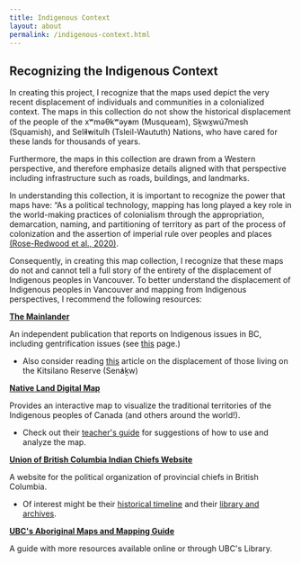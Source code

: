 ```yaml
---
title: Indigenous Context
layout: about
permalink: /indigenous-context.html
---
```


## Recognizing the Indigenous Context

In creating this project, I recognize that the maps used depict the very recent displacement of individuals and communities in a colonialized context. The maps in this collection do not show the historical displacement of the people of the xʷməθkʷəy̓əm (Musqueam), Sḵwx̱wú7mesh (Squamish), and Sel̓íl̓witulh (Tsleil-Waututh) Nations, who have cared for these lands for thousands of years. 

Furthermore, the maps in this collection are drawn from a Western perspective, and therefore emphasize details aligned with that perspective including infrastructure such as roads, buildings, and landmarks. 

In understanding this collection, it is important to recognize the power that maps have: “As a political technology, mapping has long played a key role in the world-making practices of colonialism through the appropriation, demarcation, naming, and partitioning of territory as part of the process of colonization and the assertion of imperial rule over peoples and places [(Rose-Redwood et al., 2020)](/development-of-vancouver-maps/citations.html). 

Consequently, in creating this map collection, I recognize that these maps do not and cannot tell a full story of the entirety of the displacement of Indigenous peoples in Vancouver. 
To better understand the displacement of Indigenous peoples in Vancouver and mapping from Indigenous perspectives, I recommend the following resources:

<b>[The Mainlander](https://themainlander.com/)</b>

An independent publication that reports on Indigenous issues in BC, including gentrification issues (see [this](https://themainlander.com/category/housing-2/) page.)
<ul>
<li>Also consider reading <a href="https://themainlander.com/2013/07/25/city-of-perpetual-displacement-100-years-since-the-destruction-of-the-kitsilano-reserve/">this</a> article on the displacement of those living on the  Kitsilano Reserve (Sen̓áḵw)</li>
</ul>

<b>[Native Land Digital Map](https://native-land.ca/)</b>

Provides an interactive map to visualize the traditional territories of the Indigenous peoples of Canada (and others around the world!). 
<ul> 
<li>Check out their <a href="https://native-land.ca/resources/teachers-guide/">teacher's guide</a> for suggestions of how to use and analyze the map.</li>
</ul>

<b>[Union of British Columbia Indian Chiefs Website](https://www.ubcic.bc.ca/)</b>

A website for the political organization of provincial chiefs in British Columbia. 

<ul>
<li>Of interest might be their <a href="https://www.ubcic.bc.ca/timeline">historical timeline</a> and their <a href="https://www.ubcic.bc.ca/library)">library and archives</a>.</li>
</ul>


<b>[UBC's Aboriginal Maps and Mapping Guide](https://guides.library.ubc.ca/aboriginalmaps)</b>

A guide with more resources available online or through UBC's Library. 

<br>
<br>
<br>